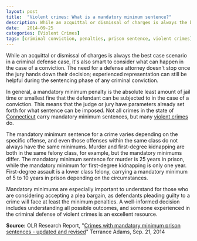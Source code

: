 ```yaml
---
layout: post
title:  "Violent crimes: What is a mandatory minimum sentence?"
description: While an acquittal or dismissal of charges is always the best case scenario in a criminal defense case, it's also smart to consider what can happen in the case of a conviction. The need for a defense attorney doesn't stop once the jury hands down their decision; experienced representation can still be helpful during the sentencing phase of any criminal conviction.
date:   2014-09-25
categories: [Violent Crimes] 
tags: [criminal conviction, penalties, prison sentence, violent crimes]
---
```


<p>While an acquittal or dismissal of charges is always the best case scenario in a criminal defense case, it's also smart to consider what can happen in the case of a conviction. The need for a defense attorney doesn't stop once the jury hands down their decision; experienced representation can still be helpful during the sentencing phase of any criminal conviction.</p><p>In general, a mandatory minimum penalty is the absolute least amount of jail time or smallest fine that the defendant can be subjected to in the case of a conviction. This means that the judge or jury have parameters already set forth for what sentence can be imposed. Not all crimes in the state of <a href="http://www.cga.ct.gov/2013/rpt/2013-R-0103.htm" target="_blank" >Connecticut</a> carry mandatory minimum sentences, but many <a href="/Violent-Crimes/Violent-Crimes.html" >violent crimes</a> do.</p> <p>The mandatory minimum sentence for a crime varies depending on the specific offense, and even those offenses within the same class do not always have the same minimums. Murder and first-degree kidnapping are both in the same felony class, for example, but the mandatory minimums differ. The mandatory minimum sentence for murder is 25 years in prison, while the mandatory minimum for first-degree kidnapping is only one year. First-degree assault is a lower class felony, carrying a mandatory minimum of 5 to 10 years in prison depending on the circumstances.</p><p>Mandatory minimums are especially important to understand for those who are considering accepting a plea bargain, as defendants pleading guilty to a crime will face at least the minimum penalties. A well-informed decision includes understanding all possible outcomes, and someone experienced in the criminal defense of violent crimes is an excellent resource.</p><p><b>Source:</b> OLR Research Report, "<a href="http://www.cga.ct.gov/2013/rpt/2013-R-0103.htm" target="_blank">Crimes with mandatory minimum prison sentences - updated and revised</a>" Terrance Adams, Sep. 21, 2014</p>
